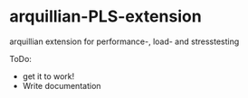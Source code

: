 # arquillian-PLS-extension
arquillian extension for performance-, load- and stresstesting


ToDo:
- get it to work!
- Write documentation
